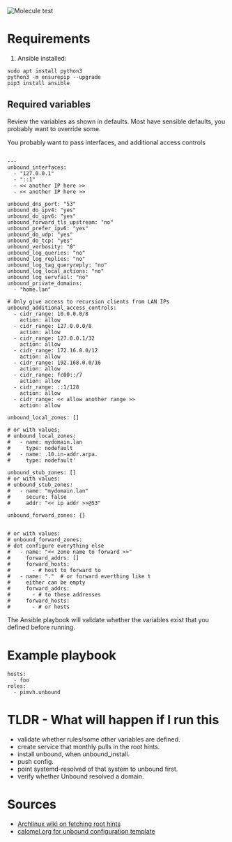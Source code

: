 ![Molecule test](https://github.com/pimvh/unbound/actions/workflows/test.yaml/badge.svg)
# Requirements

1. Ansible installed:

```
sudo apt install python3
python3 -m ensurepip --upgrade
pip3 install ansible
```

## Required variables

Review the variables as shown in defaults. Most have sensible defaults, you probably want to override some.

You probably want to pass interfaces, and additional access controls

```

---
unbound_interfaces:
  - "127.0.0.1"
  - "::1"
  - << another IP here >>
  - << another IP here >>

unbound_dns_port: "53"
unbound_do_ipv4: "yes"
unbound_do_ipv6: "yes"
unbound_forward_tls_upstream: "no"
unbound_prefer_ipv6: "yes"
unbound_do_udp: "yes"
unbound_do_tcp: "yes"
unbound_verbosity: "0"
unbound_log_queries: "no"
unbound_log_replies: "no"
unbound_log_tag_queryreply: "no"
unbound_log_local_actions: "no"
unbound_log_servfail: "no"
unbound_private_domains:
  - "home.lan"

# Only give access to recursion clients from LAN IPs
unbound_additional_access_controls:
  - cidr_range: 10.0.0.0/8
    action: allow
  - cidr_range: 127.0.0.0/8
    action: allow
  - cidr_range: 127.0.0.1/32
    action: allow
  - cidr_range: 172.16.0.0/12
    action: allow
  - cidr_range: 192.168.0.0/16
    action: allow
  - cidr_range: fc00::/7
    action: allow
  - cidr_range: ::1/128
    action: allow
  - cidr_range: << allow another range >>
    action: allow

unbound_local_zones: []

# or with values;
# unbound_local_zones:
#   - name: mydomain.lan
#     type: nodefault
#   - name: .10.in-addr.arpa.
#     type: nodefault'

unbound_stub_zones: []
# or with values:
# unbound_stub_zones:
#   - name: "mydomain.lan"
#     secure: false
#     addr: "<< ip addr >>@53"

unbound_forward_zones: {}


# or with values:
# unbound_forward_zones:
# dot configure everything else
#   - name: "<< zone name to forward >>"
#     forward_addrs: []
#     forward_hosts:
#       - # host to forward to
#   - name: "."  # or forward everthing like t
#     either can be empty
#     forward_addrs:
#       - # to these addresses
#     forward_hosts:
#       - # or hosts
```

The Ansible playbook will validate whether the variables exist that you defined before running.

# Example playbook

```
hosts:
  - foo
roles:
  - pimvh.unbound

```

# TLDR - What will happen if I run this

- validate whether rules/some other variables are defined.
- create service that monthly pulls in the root hints.
- install unbound, when unbound_install.
- push config.
- point systemd-resolved of that system to unbound first.
- verify whether Unbound resolved a domain.

# Sources

- [Archlinux wiki on fetching root hints](https://wiki.archlinux.org/title/Unbound)
- [calomel.org for unbound configuration template](https://calomel.org)
